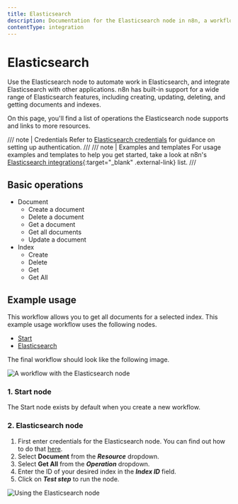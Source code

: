 ```yaml
---
title: Elasticsearch
description: Documentation for the Elasticsearch node in n8n, a workflow automation platform. Includes details of operations and configuration, and links to examples and credentials information.
contentType: integration
---
```


# Elasticsearch

Use the Elasticsearch node to automate work in Elasticsearch, and integrate Elasticsearch with other applications. n8n has built-in support for a wide range of Elasticsearch features, including creating, updating, deleting, and getting documents and indexes. 

On this page, you'll find a list of operations the Elasticsearch node supports and links to more resources.

/// note | Credentials
Refer to [Elasticsearch credentials](/integrations/builtin/credentials/elasticsearch/) for guidance on setting up authentication. 
///
/// note | Examples and templates
For usage examples and templates to help you get started, take a look at n8n's [Elasticsearch integrations](https://n8n.io/integrations/elasticsearch/){:target="_blank" .external-link} list.
///

## Basic operations

* Document
    * Create a document
    * Delete a document
    * Get a document
    * Get all documents
    * Update a document
* Index
    * Create
    * Delete
    * Get
    * Get All

## Example usage

This workflow allows you to get all documents for a selected index. This example usage workflow uses the following nodes.
- [Start](/integrations/builtin/core-nodes/n8n-nodes-base.start/)
- [Elasticsearch]()

The final workflow should look like the following image.

![A workflow with the Elasticsearch node](/_images/integrations/builtin/app-nodes/elasticsearch/workflow.png)

### 1. Start node

The Start node exists by default when you create a new workflow.

### 2. Elasticsearch node

1. First enter credentials for the Elasticsearch node. You can find out how to do that [here](/integrations/builtin/credentials/elasticsearch/).
2. Select **Document** from the ***Resource*** dropdown.
3. Select **Get All** from the ***Operation*** dropdown.
3. Enter the ID of your desired index in the ***Index ID*** field.
4. Click on ***Test step*** to run the node.

![Using the Elasticsearch node ](/_images/integrations/builtin/app-nodes/elasticsearch/elasticsearch_node.png)

